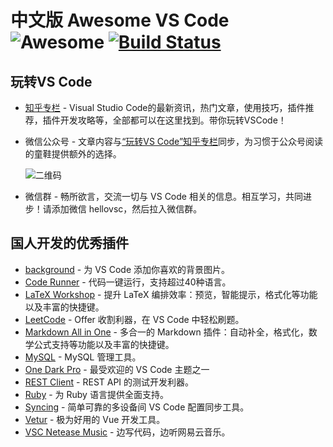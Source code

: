 # 中文版 Awesome VS Code ![Awesome](https://cdn.rawgit.com/sindresorhus/awesome/d7305f38d29fed78fa85652e3a63e154dd8e8829/media/badge.svg) [![Build Status](https://travis-ci.com/formulahendry/awesome-vscode-cn.svg?branch=master)](https://travis-ci.com/formulahendry/awesome-vscode-cn)

## 玩转VS Code

* [知乎专栏](https://zhuanlan.zhihu.com/vs-code) - Visual Studio Code的最新资讯，热门文章，使用技巧，插件推荐，插件开发攻略等，全部都可以在这里找到。带你玩转VSCode！
* 微信公众号 - 文章内容与[“玩转VS Code”知乎专栏](https://zhuanlan.zhihu.com/vs-code)同步，为习惯于公众号阅读的童鞋提供额外的选择。

  ![二维码](https://s1.ax1x.com/2018/12/31/F4mUVs.jpg)
* 微信群 - 畅所欲言，交流一切与 VS Code 相关的信息。相互学习，共同进步！请添加微信 hellovsc，然后拉入微信群。

## 国人开发的优秀插件

* [background](https://marketplace.visualstudio.com/items?itemName=shalldie.background) - 为 VS Code 添加你喜欢的背景图片。
* [Code Runner](https://marketplace.visualstudio.com/items?itemName=formulahendry.code-runner) - 代码一键运行，支持超过40种语言。
* [LaTeX Workshop](https://marketplace.visualstudio.com/items?itemName=James-Yu.latex-workshop) - 提升 LaTeX 编排效率：预览，智能提示，格式化等功能以及丰富的快捷键。
* [LeetCode](https://marketplace.visualstudio.com/items?itemName=shengchen.vscode-leetcode) - Offer 收割利器，在 VS Code 中轻松刷题。
* [Markdown All in One](https://marketplace.visualstudio.com/items?itemName=yzhang.markdown-all-in-one) - 多合一的 Markdown 插件：自动补全，格式化，数学公式支持等功能以及丰富的快捷键。
* [MySQL](https://marketplace.visualstudio.com/items?itemName=formulahendry.vscode-mysql) - MySQL 管理工具。
* [One Dark Pro](https://marketplace.visualstudio.com/items?itemName=zhuangtongfa.Material-theme) - 最受欢迎的 VS Code 主题之一
* [REST Client](https://marketplace.visualstudio.com/items?itemName=humao.rest-client) - REST API 的测试开发利器。
* [Ruby](https://marketplace.visualstudio.com/items?itemName=rebornix.Ruby) - 为 Ruby 语言提供全面支持。
* [Syncing](https://marketplace.visualstudio.com/items?itemName=nonoroazoro.syncing) - 简单可靠的多设备间 VS Code 配置同步工具。
* [Vetur](https://marketplace.visualstudio.com/items?itemName=octref.vetur) - 极为好用的 Vue 开发工具。
* [VSC Netease Music](https://marketplace.visualstudio.com/items?itemName=nondanee.vsc-netease-music) - 边写代码，边听网易云音乐。
